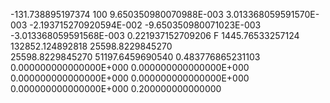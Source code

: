   -131.738895197374              100  9.650350980070988E-003
  3.013368059591570E-003 -2.193715270920594E-002 -9.650350980071023E-003
 -3.013368059591568E-003  0.221937152709206      F
   1445.76533257124        132852.124892818        25598.8229845270     
   25598.8229845270        51197.6459690540       0.483776865231103     
  0.000000000000000E+000  0.000000000000000E+000  0.000000000000000E+000
  0.000000000000000E+000  0.000000000000000E+000  0.200000000000000     
